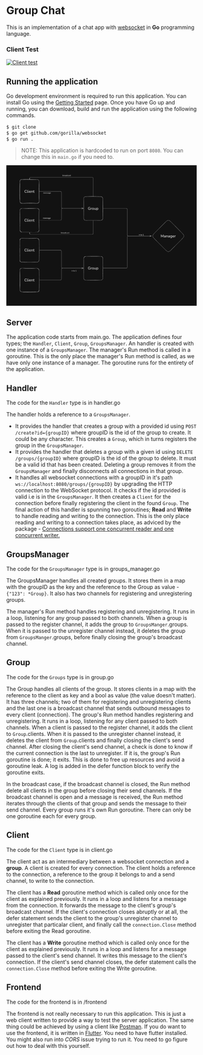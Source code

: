 # Group Chat

This is an implementation of a chat app with [websocket](https://pkg.go.dev/github.com/gorilla/websocket) in **Go** programming language.

### Client Test
[![Client test](https://img.youtube.com/vi/Mu-GBy0S4do/0.jpg)](https://www.youtube.com/watch?v=Mu-GBy0S4do)

## Running the application
Go development environment is required to run this application. You can install Go using the [Getting Started](https://go.dev/learn/) page.
Once you have Go up and running, you can download, build and run the application using the following commands.

```
$ git clone 
$ go get github.com/gorilla/websocket
$ go run .
```

> NOTE: This application is hardcoded to run on port `8080`. You can change this in `main.go` if you need to.

![App flow](./flow.png)

## Server
The application code starts from main.go.
The application defines four types; the `Handler`, `Client`, `Group`, `GroupsManager`. An handler is created with one instance of a `GroupsManager`. The manager's Run method is called in a goroutine. This is the only place the manager's Run method is called, as we have only one instance of a manager. The goroutine runs for the entirety of the application.

## Handler
The code for the `Handler` type is in handler.go

The handler holds a reference to a `GroupsManager`. 
- It provides the handler that creates a group with a provided id using `POST /create?id={groupID}` where groupID is the id of the group to create. It could be any character. This creates a `Group`, which in turns registers the group in the `GroupsManager`.
- It provides the handler that deletes a group with a given id using `DELETE /groups/{groupID}` where groupID is the id of the group to delete. It must be a valid id that has been created. Deleting a group removes it from the `GroupsManager` and finally disconnects all connections in that group.
- It handles all websocket connections with a groupID in it's path `ws://localhost:8080/groups/{groupID}` by upgrading the HTTP connection to the WebSocket protocol. It checks if the id provided is valid i.e is in the `GroupsManager`. It then creates a `Client` for the connection before finally registering the client in the found `Group`. The final action of this handler is spunning two goroutines; **Read** and **Write** to handle reading and writing to the connection. This is the only place reading and writing to a connection takes place, as adviced by the package - [Connections support one concurrent reader and one concurrent writer.](https://pkg.go.dev/github.com/gorilla/websocket?utm_source=godoc#hdr-Concurrency)

## GroupsManager
The code for the `GroupsManager` type is in groups_manager.go

The GroupsManager handles all created groups. It stores them in a map with the groupID as the key and the reference to the Group as value - `{"123": *Group}`. It also has two channels for registering and unregistering groups.

The manager's Run method handles registering and unregistering. It runs in a loop, listening for any group passed to both channels. When a group is passed to the register channel, it adds the group to `GroupsManger`.groups. When it is passed to the unregister channel instead, it deletes the group from `GroupsManger`.groups, before finally closing the group's broadcast channel. 

## Group
The code for the `Groups` type is in group.go

The Group handles all clients of the group. It stores clients in a map with the reference to the client as key and a bool as value (the value doesn't matter). It has three channels; two of them for registering and unregistering clients and the last one is a broadcast channel that sends outbound messages to every client (connection).
The group's Run method handles registering and unregistering. It runs in a loop, listening for any client passed to both channels. When a client is passed to the register channel, it adds the client to `Group`.clients. When it is passed to the unregister channel instead, it deletes the client from `Group`.clients and finally closing the client's send channel. After closing the client's send channel, a check is done to know if the current connection is the last to unregister. If it is, the group's Run goroutine is done; it exits. This is done to free up resources and avoid a goroutine leak. A log is added in the defer function block to verify the goroutine exits. 

In the broadcast case, if the broadcast channel is closed, the Run method delete all clients in the group before closing their send channels. If the broadcast channel is open and a message is received, the Run method iterates through the clients of that group and sends the message to their send channel.
Every group runs it's own Run goroutine. There can only be one goroutine each for every group.

## Client
The code for the `Client` type is in client.go

The client act as an intermediary between a websocket connection and a **group**. A client is created for every connection. The client holds a reference to the connection, a reference to the group it belongs to and a send channel, to write to the connection.

The client has a **Read** goroutine method which is called only once for the client as explained previously. It runs in a loop and listens for a message from the connection. It forwards the message to the client's group's broadcast channel. If the client's connection closes abruptly or at all, the defer statement sends the client to the group's unregister channel to unregister that particalar client, and finally call the `connection.Close` method before exiting the Read goroutine.

The client has a **Write** goroutine method which is called only once for the client as explained previously. It runs in a loop and listens for a message passed to the client's send channel. It writes this message to the client's connection. If the client's send channel closes, the defer statement calls the `connection.Close` method before exiting the Write goroutine.

## Frontend
The code for the frontend is in  /frontend

The frontend is not really necessary to run this application. This is just a web client written to provide a way to test the server application. The same thing could be achieved by using a client like [Postman](https://www.postman.com/). 
If you do want to use the frontend, it is written in [Flutter](https://flutter.dev/). You need to have flutter installed. You might also run into *CORS* issue trying to run it. You need to go figure out how to deal with this yourself.
